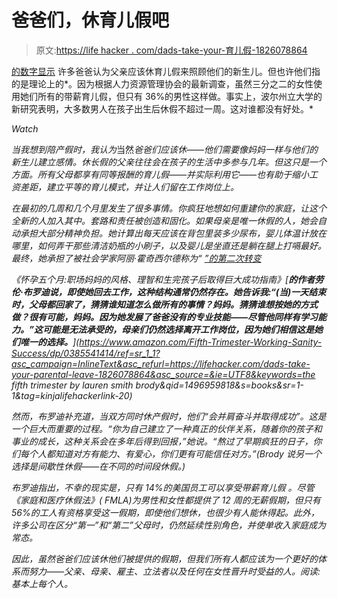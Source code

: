 # 爸爸们，休育儿假吧

> 原文:[https://life hacker . com/dads-take-your-育儿假-1826078864](https://lifehacker.com/dads-take-your-parental-leave-1826078864)

[的数字显示](https://www.bloomberg.com/news/articles/2018-04-18/dads-say-they-deserve-parental-leave-even-if-they-don-t-take-it) 许多爸爸认为父亲应该休育儿假来照顾他们的新生儿。但也许他们指的是理论上的*。因为根据人力资源管理协会的最新调查，虽然三分之二的女性使用她们所有的带薪育儿假，但只有 36%的男性这样做。事实上，波尔州立大学的新研究表明，大多数男人在孩子出生后休假不超过一周。这对谁都没有好处。* 

*Watch*

*当我想到陪产假时，我认为*当然*爸爸们应该休——他们需要像妈妈一样与他们的新生儿建立感情。休长假的父亲往往会在孩子的生活中多参与几年。但这只是一个方面。所有父母都享有同等报酬的育儿假——并实际利用它——也有助于缩小工资差距，建立平等的育儿模式，并让人们留在工作岗位上。*

*在最初的几周和几个月里发生了很多事情。你疯狂地想如何重建你的家庭，让这个全新的人加入其中。套路和责任被创造和固化。如果母亲是唯一休假的人，她会自动承担大部分精神负担。她计算出每天应该在背包里装多少尿布，婴儿体温计放在哪里，如何弄干那些清洁奶瓶的小刷子，以及婴儿是坐直还是躺在腿上打嗝最好。最终，她承担了被社会学家阿丽·霍奇西尔德称为“ [”的第二次转变](https://www.washingtonpost.com/blogs/she-the-people/wp/2014/08/06/the-second-shift-at-25-q-a-with-arlie-hochschild/?utm_term=.53ea421c1645)*

*《怀孕五个月:职场妈妈的风格、理智和生完孩子后取得巨大成功指南》[**的作者劳伦·布罗迪说，即使她回去工作，这种结构通常仍然存在。她告诉我:“(当)一天结束时，父母都回家了，猜猜谁知道怎么做所有的事情？妈妈。猜猜谁想按她的方式做？很有可能，妈妈。因为她发展了爸爸没有的专业技能——尽管他同样有学习能力。”这可能是无法承受的，母亲们仍然选择离开工作岗位，因为她们相信这是她们唯一的选择。**](https://www.amazon.com/Fifth-Trimester-Working-Sanity-Success/dp/0385541414/ref=sr_1_1?asc_campaign=InlineText&asc_refurl=https://lifehacker.com/dads-take-your-parental-leave-1826078864&asc_source=&ie=UTF8&keywords=the fifth trimester by lauren smith brody&qid=1496959818&s=books&sr=1-1&tag=kinjalifehackerlink-20)*

*然而，布罗迪补充道，当双方同时休产假时，他们“会并肩奋斗并取得成功”。这是一个巨大而重要的过程。“你为自己建立了一种真正的伙伴关系，随着你的孩子和事业的成长，这种关系会在多年后得到回报，”她说。“熬过了早期疯狂的日子，你们每个人都知道对方有能力、有爱心，你们更有可能信任对方。”(Brody 说另一个选择是间歇性休假——在不同的时间段休假。)*

*布罗迪指出，不幸的现实是，只有 14%的美国员工可以享受带薪育儿假 。尽管《家庭和医疗休假法》( FMLA)为男性和女性都提供了 12 周的无薪假期，但只有 56%的工人有资格享受这一假期，即使他们想休，也很少有人能休得起。此外，许多公司在区分“第一”和“第二”父母时，仍然延续性别角色，并使单收入家庭成为常态。*

*因此，虽然爸爸们应该休他们被提供的假期，但我们所有人都应该为一个更好的体系而努力——父亲、母亲、雇主、立法者以及任何在女性晋升时受益的人。阅读:基本上每个人。*